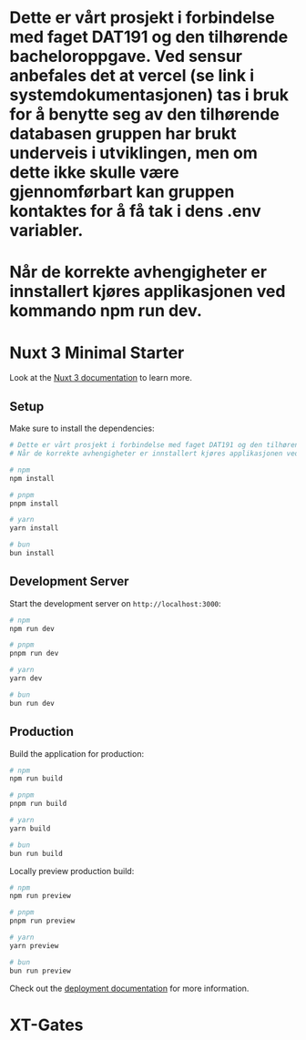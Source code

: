 # Dette er vårt prosjekt i forbindelse med faget DAT191 og den tilhørende bacheloroppgave. Ved sensur anbefales det at vercel (se link i systemdokumentasjonen) tas i bruk for å benytte seg av den tilhørende databasen gruppen har brukt underveis i utviklingen, men om dette ikke skulle være gjennomførbart kan gruppen kontaktes for å få tak i dens .env variabler. 
# Når de korrekte avhengigheter er innstallert kjøres applikasjonen ved kommando npm run dev.



# Nuxt 3 Minimal Starter

Look at the [Nuxt 3 documentation](https://nuxt.com/docs/getting-started/introduction) to learn more.

## Setup

Make sure to install the dependencies:

```bash
# Dette er vårt prosjekt i forbindelse med faget DAT191 og den tilhørende bacheloroppgave. Ved sensur anbefales det at vercel (se link i systemdokumentasjonen) tas i bruk for å benytte seg av den tilhørende databasen gruppen har brukt underveis i utviklingen, men om dette ikke skulle være gjennomførbart kan gruppen kontaktes for å få tak i dens .env variabler. 
# Når de korrekte avhengigheter er innstallert kjøres applikasjonen ved kommando npm run dev.

# npm
npm install

# pnpm
pnpm install

# yarn
yarn install

# bun
bun install
```

## Development Server

Start the development server on `http://localhost:3000`:

```bash
# npm
npm run dev

# pnpm
pnpm run dev

# yarn
yarn dev

# bun
bun run dev
```

## Production

Build the application for production:

```bash
# npm
npm run build

# pnpm
pnpm run build

# yarn
yarn build

# bun
bun run build
```

Locally preview production build:

```bash
# npm
npm run preview

# pnpm
pnpm run preview

# yarn
yarn preview

# bun
bun run preview
```

Check out the [deployment documentation](https://nuxt.com/docs/getting-started/deployment) for more information.
# XT-Gates
